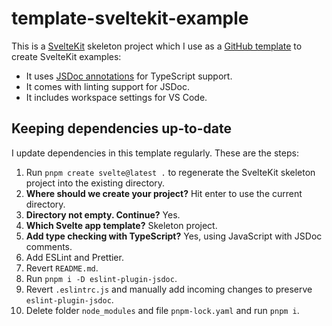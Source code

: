 # template-sveltekit-example

This is a [SvelteKit](https://kit.svelte.dev/) skeleton project which I use as a [GitHub template](https://docs.github.com/en/repositories/creating-and-managing-repositories/creating-a-repository-from-a-template) to create SvelteKit examples:

- It uses [JSDoc annotations](https://www.typescriptlang.org/docs/handbook/jsdoc-supported-types.html) for TypeScript support.
- It comes with linting support for JSDoc.
- It includes workspace settings for VS Code.

## Keeping dependencies up-to-date

I update dependencies in this template regularly. These are the steps:

1. Run `pnpm create svelte@latest .` to regenerate the SvelteKit skeleton project into the existing directory.
1. **Where should we create your project?** Hit enter to use the current directory.
1. **Directory not empty. Continue?** Yes.
1. **Which Svelte app template?** Skeleton project.
1. **Add type checking with TypeScript?** Yes, using JavaScript with JSDoc comments.
1. Add ESLint and Prettier.
1. Revert `README.md`.
1. Run `pnpm i -D eslint-plugin-jsdoc`.
1. Revert `.eslintrc.js` and manually add incoming changes to preserve `eslint-plugin-jsdoc`.
1. Delete folder `node_modules` and file `pnpm-lock.yaml` and run `pnpm i`.
